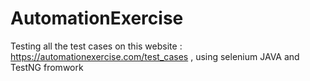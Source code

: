 # AutomationExercise
Testing all the test cases on this website : https://automationexercise.com/test_cases , using selenium JAVA and TestNG fromwork
